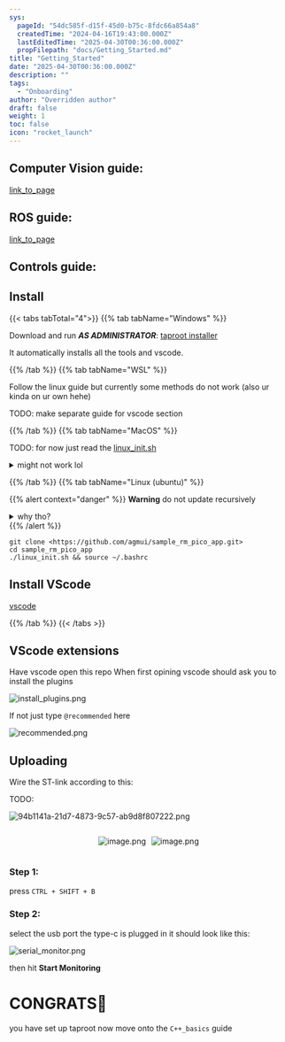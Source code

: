 ```yaml
---
sys:
  pageId: "54dc585f-d15f-45d0-b75c-8fdc66a854a8"
  createdTime: "2024-04-16T19:43:00.000Z"
  lastEditedTime: "2025-04-30T00:36:00.000Z"
  propFilepath: "docs/Getting_Started.md"
title: "Getting_Started"
date: "2025-04-30T00:36:00.000Z"
description: ""
tags:
  - "Onboarding"
author: "Overridden author"
draft: false
weight: 1
toc: false
icon: "rocket_launch"
---
```


## Computer Vision guide:

[link_to_page](86d45bc0-388b-4d26-8848-44f255f73d0e)

## ROS guide:

[link_to_page](3c76c1de-ec8f-46d6-8b0a-294005edc2d5)

## Controls guide:

## Install

{{< tabs tabTotal="4">}}
{{% tab tabName="Windows" %}}

Download and run _**AS ADMINISTRATOR**_: [taproot installer](https://github.com/Thornbots/TeachingFreshies/releases/tag/1.0)

It automatically installs all the tools and vscode.

{{% /tab %}}
{{% tab tabName="WSL" %}}

Follow the linux guide but currently some methods do not work (also ur kinda on ur own hehe)

TODO: make separate guide for vscode section

{{% /tab %}}
{{% tab tabName="MacOS" %}}

TODO: for now just read the [linux_init.sh](https://github.com/agmui/sample_rm_pico_app/blob/main/linux_init.sh)

<details>
<summary>might not work lol</summary>

`brew install libusb pkg-config`

Next install: [vscode](https://code.visualstudio.com/Download)

</details>

{{% /tab %}}
{{% tab tabName="Linux (ubuntu)" %}}

{{% alert context="danger" %}}
**Warning** do not update recursively
<details>
<summary>why tho?</summary>
There are some submodules that may go on for a while (like tinyusb) and I highly
recommend you don't need to get them.
If you want to see what submodules I update just look in `linux_init.sh`
</details>
{{% /alert %}}

```shell
git clone <https://github.com/agmui/sample_rm_pico_app.git>
cd sample_rm_pico_app
./linux_init.sh && source ~/.bashrc
```

## Install VScode

[vscode](https://code.visualstudio.com/Download)

{{% /tab %}}
{{< /tabs >}}

## VScode extensions

Have vscode open this repo
When first opining vscode should ask you to install the plugins

![install_plugins.png](https://prod-files-secure.s3.us-west-2.amazonaws.com/d518164a-d88e-44d1-a4ee-3adb3bd8bce0/89bd30f0-1825-4e77-867b-0a41ce370880/install_plugins.png?X-Amz-Algorithm=AWS4-HMAC-SHA256&X-Amz-Content-Sha256=UNSIGNED-PAYLOAD&X-Amz-Credential=ASIAZI2LB466TS5IGK5G%2F20250614%2Fus-west-2%2Fs3%2Faws4_request&X-Amz-Date=20250614T170636Z&X-Amz-Expires=3600&X-Amz-Security-Token=IQoJb3JpZ2luX2VjEEgaCXVzLXdlc3QtMiJGMEQCIFcojxvpzGMFrIHCt3%2FPptu4SfJf1wlln42%2Br5K8ynhuAiBYub48t7OKstfvkNdEG%2BHc8b8HaU543leWpSPb0B1whSr%2FAwgxEAAaDDYzNzQyMzE4MzgwNSIMBifFAXQXrgf6lsWqKtwDkEsUUIqedSMnb8rcaVLySS5YEoDSq8JKNlVgSGwNSDw3Yt9I9SB2p%2FPvocPQj3n1UTuPyeGgIQ1K%2B7BNVg%2B2G6wCV3O%2FyGChNVbZErpiJml3cKoWbEvbcJ6YFc%2FM6R4OCzY2hEiYG6%2Fmccm1Z5WpPiWZEooyDlVCzlen%2FtlYS5e2MYtDk9vialM%2BpNtRDw7fg2rONV7MnnIlcjJUIA5qFV5JsZtweA9J%2FaHl2AEHLNgQYLjgPG1wbAQFwRpIdq%2BuK8zuySo6qR1%2BXBUliqzHMemX49VwxthEqeFcF7oxoDvkxSOUtDRm1pXd5HlPEYpolKTQ8%2Bsv0pYNaXKg1oCdOQq6JqYwSpTMv93c%2BaVWkyB7hF9tMjVLei5PVgxUj2I7%2FT2A%2Fty%2FUtODzqlzN5qVWKt8h2j9D%2Fa8gFkKfOjsnhg9QnH%2FztJ0XMkffdwzAq6smFWZcG7qqLe0qnko4yvzTD0OCIwJE4nRqXYhp2yM6ATsPxgaZasb1JJHQU6P78GPQR%2BKevrm0NHGwmAQgnWymFJ5TQQnOk7QL8lNtnH0wZI93sH2gMvSS%2FQs8dshs%2B6u5ivcfMKBltFwP%2FRCZmYm1%2FplvbMPQ2AF3ZkEsD5eBZypIeJtvB%2B4E6k9dx4wxrq2wgY6pgEJvxanS%2FdVCNMjTJMfM4Z5c6KZddbeQNyzRF6QI0FHmBz%2Bhs6gpQR%2ByCXu%2BB%2B3l7hxqf0ZhkxlhMhv4PfVfUYjiY8cR1I4ovOLrHJfp55Dfa686dO8t1chAmWv0tOuekG55wZQ6MUeoA4bF3csh7oPOTPsnnMl%2FYfWjmcM5XFXpwcMwfrBAcLOyvYEbpKNJDVAfJvgmFUk%2BjqNLS470IsaNml29fQj&X-Amz-Signature=4e767715c04e0f5960134d9483305b329361ea095e325d22e5b28abd0fb86bd3&X-Amz-SignedHeaders=host&x-amz-checksum-mode=ENABLED&x-id=GetObject)

If not just type `@recommended` here  

![recommended.png](https://prod-files-secure.s3.us-west-2.amazonaws.com/d518164a-d88e-44d1-a4ee-3adb3bd8bce0/61e661e9-5d85-4dfc-be0d-8d2097a5e793/recommended.png?X-Amz-Algorithm=AWS4-HMAC-SHA256&X-Amz-Content-Sha256=UNSIGNED-PAYLOAD&X-Amz-Credential=ASIAZI2LB466TS5IGK5G%2F20250614%2Fus-west-2%2Fs3%2Faws4_request&X-Amz-Date=20250614T170636Z&X-Amz-Expires=3600&X-Amz-Security-Token=IQoJb3JpZ2luX2VjEEgaCXVzLXdlc3QtMiJGMEQCIFcojxvpzGMFrIHCt3%2FPptu4SfJf1wlln42%2Br5K8ynhuAiBYub48t7OKstfvkNdEG%2BHc8b8HaU543leWpSPb0B1whSr%2FAwgxEAAaDDYzNzQyMzE4MzgwNSIMBifFAXQXrgf6lsWqKtwDkEsUUIqedSMnb8rcaVLySS5YEoDSq8JKNlVgSGwNSDw3Yt9I9SB2p%2FPvocPQj3n1UTuPyeGgIQ1K%2B7BNVg%2B2G6wCV3O%2FyGChNVbZErpiJml3cKoWbEvbcJ6YFc%2FM6R4OCzY2hEiYG6%2Fmccm1Z5WpPiWZEooyDlVCzlen%2FtlYS5e2MYtDk9vialM%2BpNtRDw7fg2rONV7MnnIlcjJUIA5qFV5JsZtweA9J%2FaHl2AEHLNgQYLjgPG1wbAQFwRpIdq%2BuK8zuySo6qR1%2BXBUliqzHMemX49VwxthEqeFcF7oxoDvkxSOUtDRm1pXd5HlPEYpolKTQ8%2Bsv0pYNaXKg1oCdOQq6JqYwSpTMv93c%2BaVWkyB7hF9tMjVLei5PVgxUj2I7%2FT2A%2Fty%2FUtODzqlzN5qVWKt8h2j9D%2Fa8gFkKfOjsnhg9QnH%2FztJ0XMkffdwzAq6smFWZcG7qqLe0qnko4yvzTD0OCIwJE4nRqXYhp2yM6ATsPxgaZasb1JJHQU6P78GPQR%2BKevrm0NHGwmAQgnWymFJ5TQQnOk7QL8lNtnH0wZI93sH2gMvSS%2FQs8dshs%2B6u5ivcfMKBltFwP%2FRCZmYm1%2FplvbMPQ2AF3ZkEsD5eBZypIeJtvB%2B4E6k9dx4wxrq2wgY6pgEJvxanS%2FdVCNMjTJMfM4Z5c6KZddbeQNyzRF6QI0FHmBz%2Bhs6gpQR%2ByCXu%2BB%2B3l7hxqf0ZhkxlhMhv4PfVfUYjiY8cR1I4ovOLrHJfp55Dfa686dO8t1chAmWv0tOuekG55wZQ6MUeoA4bF3csh7oPOTPsnnMl%2FYfWjmcM5XFXpwcMwfrBAcLOyvYEbpKNJDVAfJvgmFUk%2BjqNLS470IsaNml29fQj&X-Amz-Signature=7de14b6bc1c241a6af6740078ffbe34648abd8efd5cc47782e9b89a0cd5946c8&X-Amz-SignedHeaders=host&x-amz-checksum-mode=ENABLED&x-id=GetObject)

## Uploading

Wire the ST-link according to this:

TODO:

![94b1141a-21d7-4873-9c57-ab9d8f807222.png](https://prod-files-secure.s3.us-west-2.amazonaws.com/d518164a-d88e-44d1-a4ee-3adb3bd8bce0/e5fad17d-ab82-4300-9f4c-505ab4b1202c/94b1141a-21d7-4873-9c57-ab9d8f807222.png?X-Amz-Algorithm=AWS4-HMAC-SHA256&X-Amz-Content-Sha256=UNSIGNED-PAYLOAD&X-Amz-Credential=ASIAZI2LB466TS5IGK5G%2F20250614%2Fus-west-2%2Fs3%2Faws4_request&X-Amz-Date=20250614T170636Z&X-Amz-Expires=3600&X-Amz-Security-Token=IQoJb3JpZ2luX2VjEEgaCXVzLXdlc3QtMiJGMEQCIFcojxvpzGMFrIHCt3%2FPptu4SfJf1wlln42%2Br5K8ynhuAiBYub48t7OKstfvkNdEG%2BHc8b8HaU543leWpSPb0B1whSr%2FAwgxEAAaDDYzNzQyMzE4MzgwNSIMBifFAXQXrgf6lsWqKtwDkEsUUIqedSMnb8rcaVLySS5YEoDSq8JKNlVgSGwNSDw3Yt9I9SB2p%2FPvocPQj3n1UTuPyeGgIQ1K%2B7BNVg%2B2G6wCV3O%2FyGChNVbZErpiJml3cKoWbEvbcJ6YFc%2FM6R4OCzY2hEiYG6%2Fmccm1Z5WpPiWZEooyDlVCzlen%2FtlYS5e2MYtDk9vialM%2BpNtRDw7fg2rONV7MnnIlcjJUIA5qFV5JsZtweA9J%2FaHl2AEHLNgQYLjgPG1wbAQFwRpIdq%2BuK8zuySo6qR1%2BXBUliqzHMemX49VwxthEqeFcF7oxoDvkxSOUtDRm1pXd5HlPEYpolKTQ8%2Bsv0pYNaXKg1oCdOQq6JqYwSpTMv93c%2BaVWkyB7hF9tMjVLei5PVgxUj2I7%2FT2A%2Fty%2FUtODzqlzN5qVWKt8h2j9D%2Fa8gFkKfOjsnhg9QnH%2FztJ0XMkffdwzAq6smFWZcG7qqLe0qnko4yvzTD0OCIwJE4nRqXYhp2yM6ATsPxgaZasb1JJHQU6P78GPQR%2BKevrm0NHGwmAQgnWymFJ5TQQnOk7QL8lNtnH0wZI93sH2gMvSS%2FQs8dshs%2B6u5ivcfMKBltFwP%2FRCZmYm1%2FplvbMPQ2AF3ZkEsD5eBZypIeJtvB%2B4E6k9dx4wxrq2wgY6pgEJvxanS%2FdVCNMjTJMfM4Z5c6KZddbeQNyzRF6QI0FHmBz%2Bhs6gpQR%2ByCXu%2BB%2B3l7hxqf0ZhkxlhMhv4PfVfUYjiY8cR1I4ovOLrHJfp55Dfa686dO8t1chAmWv0tOuekG55wZQ6MUeoA4bF3csh7oPOTPsnnMl%2FYfWjmcM5XFXpwcMwfrBAcLOyvYEbpKNJDVAfJvgmFUk%2BjqNLS470IsaNml29fQj&X-Amz-Signature=7f5a5761dd5d43ca23ba0df4901ee9c0ee8bc7122f8968ac0280b31acf9e929d&X-Amz-SignedHeaders=host&x-amz-checksum-mode=ENABLED&x-id=GetObject)

<div style="display: flex;flex-direction: row; column-gap:10px; max-width: 630px;justify-content: center;">
<div>

![image.png](https://prod-files-secure.s3.us-west-2.amazonaws.com/d518164a-d88e-44d1-a4ee-3adb3bd8bce0/210ecb78-1116-4d7b-b9b7-2292f66fa2c2/image.png?X-Amz-Algorithm=AWS4-HMAC-SHA256&X-Amz-Content-Sha256=UNSIGNED-PAYLOAD&X-Amz-Credential=ASIAZI2LB4662V77JUAC%2F20250614%2Fus-west-2%2Fs3%2Faws4_request&X-Amz-Date=20250614T170637Z&X-Amz-Expires=3600&X-Amz-Security-Token=IQoJb3JpZ2luX2VjEEgaCXVzLXdlc3QtMiJHMEUCIQDycTaR%2F73%2FA4gnWS0yjoi58C9KayH72v8h2IBgKr4avwIgQueVfg3ulpJI59wmC3dbb2%2FsXQPh9HXdoWNuZRbPyxcq%2FwMIMRAAGgw2Mzc0MjMxODM4MDUiDPaO0nBrDQX%2BgmXQ9CrcAwd0Qa59y%2BvOe%2Bg4x0aSnM%2BjLCAUvVEo1WT%2F5ECBWmsP9g5Jrs0kKhylzpyqrO5KXF0%2BiMDBzt4oUSysfgvZVP91RV5L8A1S1IQ5xJgsra%2F6NWKZkw3GbLsemnsaewc1MvSwhW0JYaits%2BbXxP7lv5mv41JYoiDdAzzXH0LojqF79k4EAcGLjVXy1s%2BTL6y15pYBdVKCRGR%2BnP8aCesd5mgd6o4t4GZxuyWKU7d7pKZE%2FVemfGvfdvLu6fQsz76R13wenD7NyYPUUJjbsnrrzf4I56YMm1PY0v0zRhI0OExGxZB9binMLONghFDO1QiTEz1TT5%2BHR7JNG4Rm0QyJH6xeKHLC8z0SYnok%2BA%2BQxiORdmP9aKQ3NYsUJwklVDydZSm14XoGRIgspGWc%2BTLVVs%2BBKlZjKvFh48dwS4MuCQk7Y%2FkyijGbH1pG%2F4OzlURApwNFWZEbG%2FsHpSMG8YceCSHpCC5BJ%2B6dvoe4mLWFZWmerj2kZk5f52R7uctWJde2HoCqMJH8xTHBsyGeUE510U%2BeGmf1%2Bhpo18c8WXV4W7GFXPB2tW8ISZY%2FIrAwu29UEOYLLbtX5q2ps%2BGJDMczSC42FNFm18WooNlZzzH1rO%2Bk9cEmEGgbPJWWLxyPMJS7tsIGOqUBfs892LlFPND%2FIFQ4DQ6J%2BHQyprMEtukNzociFFcj2JtYT25qKguhSPD0il%2FRasHu%2FJr0zE9b6hmxXWfQmg7Vsu%2Ft590MyNGuQ23AvBqMKoUKj87drm8M2am02xgrYNKxqt%2Fw2zffjPQiKHZaybsmxlT6pdd7QZCWtZitFDiXv55bQS5DlAzaHkFuZH3DIdZ525RATEuiVv3IINuYT95QbRuJ%2F%2BGr&X-Amz-Signature=4f705721312eac790c0431da42df4c4563b6e855258111223658725261246a36&X-Amz-SignedHeaders=host&x-amz-checksum-mode=ENABLED&x-id=GetObject)

</div>
<div>

![image.png](https://prod-files-secure.s3.us-west-2.amazonaws.com/d518164a-d88e-44d1-a4ee-3adb3bd8bce0/33a0fd0f-8ca6-4a86-8e09-26e95ded1fff/image.png?X-Amz-Algorithm=AWS4-HMAC-SHA256&X-Amz-Content-Sha256=UNSIGNED-PAYLOAD&X-Amz-Credential=ASIAZI2LB4665FHC6MDV%2F20250614%2Fus-west-2%2Fs3%2Faws4_request&X-Amz-Date=20250614T170639Z&X-Amz-Expires=3600&X-Amz-Security-Token=IQoJb3JpZ2luX2VjEEgaCXVzLXdlc3QtMiJIMEYCIQDEay28XSrpcFMy3UxAE0n%2FcYEMQM05x7edLCujXc%2F%2FBQIhAPJth%2FW8jworefRx%2FK1%2B37pGUQRYy38NuAyOg2SDRpWJKv8DCDEQABoMNjM3NDIzMTgzODA1IgxIhQBbNCYmf19xqp4q3AP3cFqV0HkjIQkynx59KZBNmI694GAJYp6%2FUAAHxLzEXD0tX9lBo2zSPqHkcsCX3z6VCYIN3uT0aCmDo0Ehl8HI4ZSQz9wlNQJ3eXeFml5Sx9uzY%2FSQY0oaOgAM3307Sr0rbsAlIzWKJk0ZfSCV6BA%2FG10bUNF2HwhnutJctuzHfgsQ1xaDC1qMqqYHUuQ79RtsHXSpjg0wHUq2Tiud77IduBayBCaCbDSaOCHBUSTnzXT4RZ%2BY7iphiJQn%2BtBBoKiyENm6VOhZ52ZHE%2BACGKDH6dwILJdGjcJIYdyerMgzmGTWMLSAMRPVCsrhLqMC0MRG6IVpmIhhm3rE%2FXjDBJ4tJjy%2BeXGqnPVdBxyJs0gpnTXOwK%2F2xMlirwcNL3OEx8Fv%2FCAjsEJLBtYGMKV6H%2FYpN1hpyS7aAYacW4KEnrD7IE4leiVMSrOhvh4mnwBhPTIqWs57v7WpB9pKojn07Ss0%2BTYSEpbssfF3uBZVzPpEoHyUR2mTpgrnB42L7vD%2Fr7TR4kMCmz0Q6lVZEC1bPgP9iwQ1AWgMdd99ZDGNIZ3WITcorrw97TB8a1XKLvmtBT7rzR3N%2BAxYuT1V4IMqQVoeCwE7eNOjOz7t%2BusD168PWDPaesGZM18mG7cc5TCZu7bCBjqkAe%2F4GGyG9KzEZ4EZwpycxT3k3vMVAhnFEVjy4Ic1egV5wyvVTOsqIY8RLLq6h0Do4IS5%2FVTH%2BS3dJD%2By6qtp%2FdrQt2fz7ZLE1PyHlJNbcuYA7PaalwpsyoPufwFVbmYXLhZQL7O7i34amsmFMGDksjmWA1CA5poGiKMzIkth6%2B7JG1TaRWs5Y2x9N42DfxENhGHfOak7c148BUB6eVFPHF%2BkKAox&X-Amz-Signature=bbe0ed6bee2a7e05929250fbfc405f09bc2784c416dae7aaf96355ef54bdae8e&X-Amz-SignedHeaders=host&x-amz-checksum-mode=ENABLED&x-id=GetObject)

</div>
</div>

### Step 1:

press `CTRL + SHIFT + B`

### Step 2:

select the usb port the type-c is plugged in it should look like this:

![serial_monitor.png](https://prod-files-secure.s3.us-west-2.amazonaws.com/d518164a-d88e-44d1-a4ee-3adb3bd8bce0/f03f4774-05d4-4393-b6a0-d5efb6d315ab/serial_monitor.png?X-Amz-Algorithm=AWS4-HMAC-SHA256&X-Amz-Content-Sha256=UNSIGNED-PAYLOAD&X-Amz-Credential=ASIAZI2LB466TS5IGK5G%2F20250614%2Fus-west-2%2Fs3%2Faws4_request&X-Amz-Date=20250614T170636Z&X-Amz-Expires=3600&X-Amz-Security-Token=IQoJb3JpZ2luX2VjEEgaCXVzLXdlc3QtMiJGMEQCIFcojxvpzGMFrIHCt3%2FPptu4SfJf1wlln42%2Br5K8ynhuAiBYub48t7OKstfvkNdEG%2BHc8b8HaU543leWpSPb0B1whSr%2FAwgxEAAaDDYzNzQyMzE4MzgwNSIMBifFAXQXrgf6lsWqKtwDkEsUUIqedSMnb8rcaVLySS5YEoDSq8JKNlVgSGwNSDw3Yt9I9SB2p%2FPvocPQj3n1UTuPyeGgIQ1K%2B7BNVg%2B2G6wCV3O%2FyGChNVbZErpiJml3cKoWbEvbcJ6YFc%2FM6R4OCzY2hEiYG6%2Fmccm1Z5WpPiWZEooyDlVCzlen%2FtlYS5e2MYtDk9vialM%2BpNtRDw7fg2rONV7MnnIlcjJUIA5qFV5JsZtweA9J%2FaHl2AEHLNgQYLjgPG1wbAQFwRpIdq%2BuK8zuySo6qR1%2BXBUliqzHMemX49VwxthEqeFcF7oxoDvkxSOUtDRm1pXd5HlPEYpolKTQ8%2Bsv0pYNaXKg1oCdOQq6JqYwSpTMv93c%2BaVWkyB7hF9tMjVLei5PVgxUj2I7%2FT2A%2Fty%2FUtODzqlzN5qVWKt8h2j9D%2Fa8gFkKfOjsnhg9QnH%2FztJ0XMkffdwzAq6smFWZcG7qqLe0qnko4yvzTD0OCIwJE4nRqXYhp2yM6ATsPxgaZasb1JJHQU6P78GPQR%2BKevrm0NHGwmAQgnWymFJ5TQQnOk7QL8lNtnH0wZI93sH2gMvSS%2FQs8dshs%2B6u5ivcfMKBltFwP%2FRCZmYm1%2FplvbMPQ2AF3ZkEsD5eBZypIeJtvB%2B4E6k9dx4wxrq2wgY6pgEJvxanS%2FdVCNMjTJMfM4Z5c6KZddbeQNyzRF6QI0FHmBz%2Bhs6gpQR%2ByCXu%2BB%2B3l7hxqf0ZhkxlhMhv4PfVfUYjiY8cR1I4ovOLrHJfp55Dfa686dO8t1chAmWv0tOuekG55wZQ6MUeoA4bF3csh7oPOTPsnnMl%2FYfWjmcM5XFXpwcMwfrBAcLOyvYEbpKNJDVAfJvgmFUk%2BjqNLS470IsaNml29fQj&X-Amz-Signature=9f9c3c71f99a07f129bc34a939ae93a4d132e0aca2aca3f5c08ffd9690210846&X-Amz-SignedHeaders=host&x-amz-checksum-mode=ENABLED&x-id=GetObject)

then hit **Start Monitoring**

# CONGRATS🎉

you have set up taproot now move onto the `C++_basics` guide
